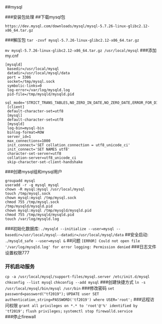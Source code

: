 ##mysql

###安装包处理
##下载mysql包
  ```
  https://dev.mysql.com/downloads/mysql/mysql-5.7.26-linux-glibc2.12-x86_64.tar.gz
  ```
###解压包
  `tar -zxvf mysql-5.7.26-linux-glibc2.12-x86_64.tar.gz`
  
  `mv mysql-5.7.26-linux-glibc2.12-x86_64.tar.gz /usr/local/mysql`
###添加my.cnf
  ```
  [mysqld]
   basedir=/usr/local/mysql
   datadir=/usr/local/mysql/data
   port = 3306
   socket=/tmp/mysql.sock
   symbolic-links=0
   log-error=/var/log/mysqld.log
   pid-file=/tmp/mysqld/mysqld.pid
   sql_mode='STRICT_TRANS_TABLES,NO_ZERO_IN_DATE,NO_ZERO_DATE,ERROR_FOR_DIVISION_BY_ZERO,NO_AUTO_CREATE_USER,NO_ENGINE_SUBSTITUTION'
   [client]
   default-character-set=utf8
   [mysql]
   default-character-set=utf8
   [mysqld]
   log-bin=mysql-bin 
   binlog-format=ROW 
   server_id=1 
   max_connections=1000
   init_connect='SET collation_connection = utf8_unicode_ci'
   init_connect='SET NAMES utf8'
   character-set-server=utf8
   collation-server=utf8_unicode_ci
   skip-character-set-client-handshake
   ```
   ###创建mysql组和mysql用户
   ```
   groupadd mysql
   useradd -r -g mysql mysql
   chown -R mysql:mysql /usr/local/mysql
   touch /tmp/mysql.sock
   chown mysql:mysql /tmp/mysql.sock
   chmod 755 /tmp/mysql.sock
   /tmp/mysqld/mysqld.pid
   chown mysql:mysql /tmp/mysqld/mysqld.pid
   chmod 755 /tmp/mysqld/mysqld.pid
   touch /var/log/mysqld.log
   ```
   ###初始化数据库:
   `./mysqld --initialize --user=mysql --basedir=/usr/local/mysql--datadir=/usr/local/mysql/data`
   ##安全启动:
   `./mysqld_safe --user=mysql &`
   ##问题
   `[ERROR] Could not open file '/var/log/mysqld.log' for error logging: Permission denied`
   ###日志文件设置权限777
   ### 开机启动服务
   `cp -a /usr/local/mysql/support-files/mysql.server /etc/init.d/mysql`
   `chkconfig --list mysql`
   `chkconfig --add mysql`
   ###创建快捷方式
   `ln -s /usr/local/mysql/bin/mysql /usr/bin`
   ###修改密码
   `set password=password("tf2019");`
   `UPDATE user SET authentication_string=PASSWORD('tf2019') where USER='root';`
   ###远程访问权限
   `grant all privileges on *.* to 'root'@'%' identified by 'tf2019';`
   `flush privileges;`
   `systemctl stop firewalld.service`            
   ###停止firewall